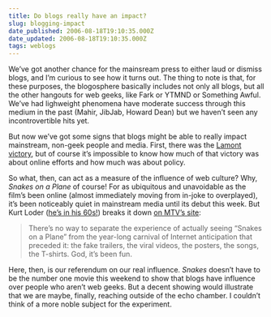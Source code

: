 ```yaml
---
title: Do blogs really have an impact?
slug: blogging-impact
date_published: 2006-08-18T19:10:35.000Z
date_updated: 2006-08-18T19:10:35.000Z
tags: weblogs
---
```


We’ve got another chance for the mainsream press to either laud or dismiss blogs, and I’m curious to see how it turns out. The thing to note is that, for these purposes, the blogosphere basically includes not only all blogs, but all the other hangouts for web geeks, like Fark or YTMND or Something Awful. We’ve had lighweight phenomena have moderate success through this medium in the past (Mahir, JibJab, Howard Dean) but we haven’t seen any incontrovertible hits yet.

But now we’ve got some signs that blogs might be able to really impact mainstream, non-geek people and media. First, there was the [Lamont victory](http://www.dashes.com/anil/2006/08/09/winning_at_what), but of course it’s impossible to know how much of that victory was about online efforts and how much was about policy.

So what, then, can act as a measure of the influence of web culture? Why, *Snakes on a Plane* of course! For as ubiquitous and unavoidable as the film’s been online (almost immediately moving from in-joke to overplayed), it’s been noticeably quiet in mainstream media until its debut this week. But Kurt Loder ([he’s in his 60s!](http://mena.typepad.com/dollarshort/2004/03/how_old_is_kurt.html)) breaks it down [on MTV’s site](http://www.mtv.com/movies/news/articles/1538874/08182006/story.jhtml):

> There’s no way to separate the experience of actually seeing “Snakes on a Plane” from the year-long carnival of Internet anticipation that preceded it: the fake trailers, the viral videos, the posters, the songs, the T-shirts. God, it’s been fun.

Here, then, is our referendum on our real influence. *Snakes* doesn’t have to be the number one movie this weekend to show that blogs have influence over people who aren’t web geeks. But a decent showing would illustrate that we are maybe, finally, reaching outside of the echo chamber. I couldn’t think of a more noble subject for the experiment.
